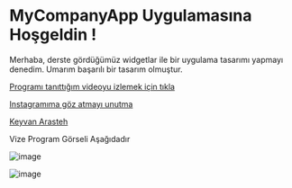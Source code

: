 # MyCompanyApp Uygulamasına Hoşgeldin !

Merhaba, derste gördüğümüz widgetlar ile bir uygulama tasarımı yapmayı denedim. Umarım başarılı bir tasarım olmuştur.

[Programı tanıttığım videoyu izlemek için tıkla](https://youtu.be/yKVHCNh-pSA)


[Instagramıma göz atmayı unutma](https://www.instagram.com/gokhankundala/)

[Keyvan Arasteh](https://github.com/keyvanarasteh)

Vize Program Görseli Aşağıdadır














![image](https://github.com/gkhnkndl/vize-mycompanyapp/assets/148795426/31aaa29e-4513-4585-9a8b-c97ca0a03cad)

![image](https://github.com/gkhnkndl/vize-mycompanyapp/assets/148795426/81cba75c-dbfc-429e-85de-ccd081b00ca2)


